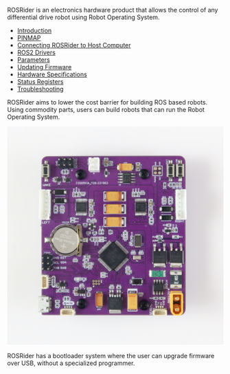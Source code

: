 ROSRider is an electronics hardware product that allows the control of any differential drive robot using Robot Operating System. 

- [Introduction](01_INTRO/README.md)
- [PINMAP](02_PINMAP/README.md)
- [Connecting ROSRider to Host Computer](03_CONNECT/README.md)
- [ROS2 Drivers](04_DRIVERS/README.md)
- [Parameters](05_PARAMETERS/README.md)
- [Updating Firmware](06_FIRMWARE/README.md)
- [Hardware Specifications](07_HARDWARE/README.md)
- [Status Registers](09_STATUS/README.md)
- [Troubleshooting](10_DEBUG/README.md)



ROSRider aims to lower the cost barrier for building ROS based robots. Using commodity parts, users can build robots that can run the Robot Operating System.

[![ROSRider Control Card](/images/ROSRider4D_photo.png)](https://acada.dev/products)

ROSRider has a bootloader system where the user can upgrade firmware over USB, without a specialized programmer.
